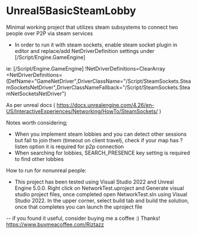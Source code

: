 # Unreal5BasicSteamLobby
Minimal working project that utilizes steam subsystems to connect two people over P2P via steam services

- In order to run it with steam sockets, enable steam socket plugin in editor and replace/add NetDriverDefinition settings under [/Script/Engine.GameEngine]

ie:
[/Script/Engine.GameEngine]
!NetDriverDefinitions=ClearArray
+NetDriverDefinitions=(DefName="GameNetDriver",DriverClassName="/Script/SteamSockets.SteamSocketsNetDriver",DriverClassNameFallback="/Script/SteamSockets.SteamNetSocketsNetDriver")

As per unreal docs ( https://docs.unrealengine.com/4.26/en-US/InteractiveExperiences/Networking/HowTo/SteamSockets/ )

Notes worth considering;
- When you implement steam lobbies and you can detect other sessions but fail to join them (timeout on client travel), check if your map has ?listen option
it is required for p2p connection
- When searching for lobbies, SEARCH_PRESENCE key setting is required to find other lobbies

How to run for nonunreal people:
- This project has been tested using Visual Studio 2022 and Unreal Engine 5.0.0.
  Right click on NetworkTest.uproject and Generate visual studio project files, once completed open NetworkTest.sln using Visual Studio 2022.
  In the upper corner, select build tab and build the solution, once that completes you can launch the uproject file

-- if you found it useful, consider buying me a coffee :) Thanks!
https://www.buymeacoffee.com/Riztazz
